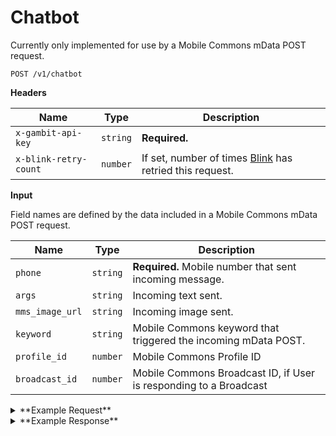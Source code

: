 # Chatbot

Currently only implemented for use by a Mobile Commons mData POST request.

```
POST /v1/chatbot
```

**Headers**

Name | Type | Description
--- | --- | ---
`x-gambit-api-key` | `string` | **Required.**
`x-blink-retry-count` | `number` | If set, number of times [Blink](github.com/dosomething/blink) has retried this request.

**Input**

Field names are defined by the data included in a Mobile Commons mData POST request.

Name | Type | Description
--- | --- | ---
`phone` | `string` | **Required.** Mobile number that sent incoming message.
`args` | `string` | Incoming text sent.
`mms_image_url` | `string` | Incoming image sent.
`keyword` | `string` | Mobile Commons keyword that triggered the incoming mData POST.
`profile_id` | `number` | Mobile Commons Profile ID
`broadcast_id` | `number` | Mobile Commons Broadcast ID, if User is responding to a Broadcast

<details><summary>**Example Request**</summary><p>

```
curl -X "POST" "http://localhost:5000/v1/chatbot" \
     -H "x-gambit-api-key: totallysecret" \
     -H "Content-Type: application/x-www-form-urlencoded; charset=utf-8" \
     --data-urlencode "phone=5555555511" \
     --data-urlencode "keyword=slothieboi"
     --data-urlencode "profile_id=136122001" \
```

</p></details>

<details><summary>**Example Response**</summary><p>

```
{
  "success": {
    "code": 200,
    "message": "Picking up where you left off on Bumble Bands...\n\nSend your best pic of you and the 33 bumble bands you created.",
    "template": "askPhoto"
  }
}
```

</p></details>
